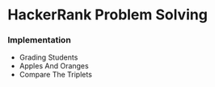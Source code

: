 # HackerRank Problem Solving
<h3>Implementation</h3>
<ul>
    <li>Grading Students</li>
    <li>Apples And Oranges</li>
    <li>Compare The Triplets</li>
</ul>
